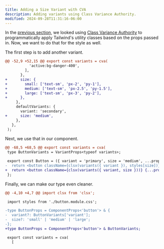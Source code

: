 ```yaml
---
title: Adding a Size Variant with CVA
description: Adding variants using Class Variance Authority.
modified: 2024-09-28T11:31:16-06:00
---
```


In the [previous section](class-variance-authority.md), we looked using [Class Variance Authority](https://cva.style) to programmatically apply Tailwind's utility classes based on the props passed in. Now, we want to do that for the style as well.

The first step is to add another variant.

```diff
@@ -52,9 +52,15 @@ export const variants = cva(
           'active:bg-danger-400',
         ],
       },
+      size: {
+        small: ['text-sm', 'px-2', 'py-1'],
+        medium: ['text-sm', 'px-2.5', 'py-1.5'],
+        large: ['text-sm', 'px-3', 'py-2'],
+      },
     },
     defaultVariants: {
       variant: 'secondary',
+      size: 'medium',
     },
   },
 );
```

Next, we use that in our component.

```diff
@@ -68,5 +68,5 @@ export const variants = cva(
 type ButtonVariants = VariantProps<typeof variants>;

 export const Button = ({ variant = 'primary', size = 'medium', ...props }: ButtonProps) => {
-  return <button className={clsx(variants({ variant }), styles[size])} {...props} />;
+  return <button className={clsx(variants({ variant, size }))} {...props} />;
 };
```

Finally, we can make our type even cleaner.

```diff
@@ -4,10 +4,7 @@ import clsx from 'clsx';

 import styles from './button.module.css';

-type ButtonProps = ComponentProps<'button'> & {
-  variant?: ButtonVariants['variant'];
-  size?: 'small' | 'medium' | 'large';
-};
+type ButtonProps = ComponentProps<'button'> & ButtonVariants;

 export const variants = cva(
   [
```
